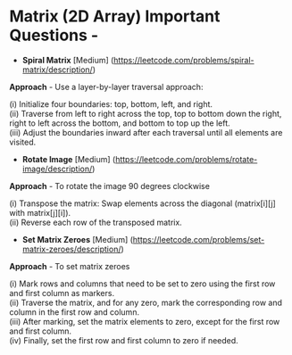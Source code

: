 # Matrix (2D Array) Important Questions -

+ **Spiral Matrix**  [Medium]  (https://leetcode.com/problems/spiral-matrix/description/)

**Approach**  -  Use a layer-by-layer traversal approach:

  (i) Initialize four boundaries: top, bottom, left, and right.
  <br>
  (ii) Traverse from left to right across the top, top to bottom down the right, right to left across the bottom, and bottom to top up the left.
  <br>
  (iii) Adjust the boundaries inward after each traversal until all elements are visited.

+ **Rotate Image**  [Medium]  (https://leetcode.com/problems/rotate-image/description/)

**Approach**  -  To rotate the image 90 degrees clockwise

  (i) Transpose the matrix: Swap elements across the diagonal (matrix[i][j] with matrix[j][i]).
  <br>
  (ii) Reverse each row of the transposed matrix.

+ **Set Matrix Zeroes**  [Medium]  (https://leetcode.com/problems/set-matrix-zeroes/description/)

**Approach**  -  To set matrix zeroes 

  (i) Mark rows and columns that need to be set to zero using the first row and first column as markers.
  <br>
  (ii) Traverse the matrix, and for any zero, mark the corresponding row and column in the first row and column.
  <br>
  (iii) After marking, set the matrix elements to zero, except for the first row and first column.
  <br>
  (iv) Finally, set the first row and first column to zero if needed.
